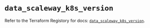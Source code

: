 # `data_scaleway_k8s_version`

Refer to the Terraform Registory for docs: [`data_scaleway_k8s_version`](https://registry.terraform.io/providers/scaleway/scaleway/2.18.0/docs/data-sources/k8s_version).
